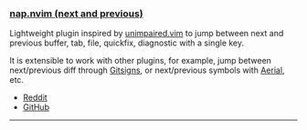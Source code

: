 <h3 id="nap.nvim">
  <a href="#nap.nvim">
    <span class="icon-text">
      <span class="icon">
        <i class="fa-solid fa-book"></i>
      </span>
    </span>
    <span>nap.nvim (next and previous)</span>
  </a>
</h3>

Lightweight plugin inspired by [unimpaired.vim](https://github.com/tpope/vim-unimpaired) to 
jump between next and previous buffer, tab, file, quickfix, diagnostic with a single key.

It is extensible to work with other plugins, for example, jump between next/previous diff through
[Gitsigns](https://github.com/lewis6991/gitsigns.nvim), or next/previous symbols with
[Aerial](https://github.com/stevearc/aerial.nvim), etc.

- [Reddit](https://www.reddit.com/r/neovim/comments/10vmwse/napnvim_next_and_previous/)
- [GitHub](https://github.com/liangxianzhe/nap.nvim)

---
